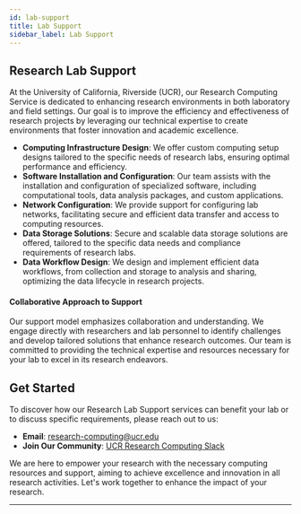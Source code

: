 ```yaml
---
id: lab-support
title: Lab Support
sidebar_label: Lab Support
---
```


## Research Lab Support

At the University of California, Riverside (UCR), our Research Computing Service is dedicated to enhancing research environments in both laboratory and field settings. Our goal is to improve the efficiency and effectiveness of research projects by leveraging our technical expertise to create environments that foster innovation and academic excellence.

- **Computing Infrastructure Design**: We offer custom computing setup designs tailored to the specific needs of research labs, ensuring optimal performance and efficiency.
- **Software Installation and Configuration**: Our team assists with the installation and configuration of specialized software, including computational tools, data analysis packages, and custom applications.
- **Network Configuration**: We provide support for configuring lab networks, facilitating secure and efficient data transfer and access to computing resources.
- **Data Storage Solutions**: Secure and scalable data storage solutions are offered, tailored to the specific data needs and compliance requirements of research labs.
- **Data Workflow Design**: We design and implement efficient data workflows, from collection and storage to analysis and sharing, optimizing the data lifecycle in research projects.

#### Collaborative Approach to Support

Our support model emphasizes collaboration and understanding. We engage directly with researchers and lab personnel to identify challenges and develop tailored solutions that enhance research outcomes. Our team is committed to providing the technical expertise and resources necessary for your lab to excel in its research endeavors.

## Get Started

To discover how our Research Lab Support services can benefit your lab or to discuss specific requirements, please reach out to us:

- **Email**: [research-computing@ucr.edu](mailto:research-computing@ucr.edu)
- **Join Our Community**: [UCR Research Computing Slack](https://ucr-research-compute.slack.com/)

We are here to empower your research with the necessary computing resources and support, aiming to achieve excellence and innovation in all research activities. Let's work together to enhance the impact of your research.

---